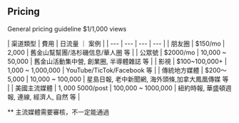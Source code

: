## Pricing

General pricing guideline $1/1,000 views

| 渠道類型 | 費用 | 日流量 ｜ 案例 |
| --- | --- | --- | --- |
| 朋友圈 | $150/mo | 2,000 | 舊金山幫幫團/洛杉磯信息/華人圈 等 |
| 公眾號 | $2000/mo | 10,000 ~ 50,000 | 舊金山活動集中營, 創業圈, 半導體雜誌 等 |
| 影視 | $100~100,000+ | 1,000 ~ 1,000,000 | YouTube/TicTok/Facebook 等 |
| 傳統地方媒體 | $200～5,000 | 10,000 ~ 100,000 | 星島日報, 老中新聞網, 海外頭條,加拿大鳳凰傳媒 等 |
| 美國主流媒體 | $1,000~$5000/post | 100,000 ~ 1000,000 | 紐約時報, 華盛頓週報, 連線, 經濟人, 自然 等 |

** 主流媒體需要審核，不一定能通過
